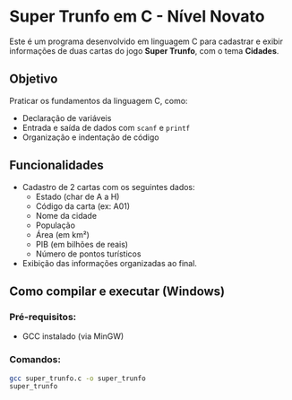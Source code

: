 # Super Trunfo em C - Nível Novato

Este é um programa desenvolvido em linguagem C para cadastrar e exibir informações de duas cartas do jogo **Super Trunfo**, com o tema **Cidades**.

## Objetivo

Praticar os fundamentos da linguagem C, como:
- Declaração de variáveis
- Entrada e saída de dados com `scanf` e `printf`
- Organização e indentação de código

## Funcionalidades

- Cadastro de 2 cartas com os seguintes dados:
  - Estado (char de A a H)
  - Código da carta (ex: A01)
  - Nome da cidade
  - População
  - Área (em km²)
  - PIB (em bilhões de reais)
  - Número de pontos turísticos
- Exibição das informações organizadas ao final.

## Como compilar e executar (Windows)

### Pré-requisitos:
- GCC instalado (via MinGW)

### Comandos:
```bash
gcc super_trunfo.c -o super_trunfo
super_trunfo
